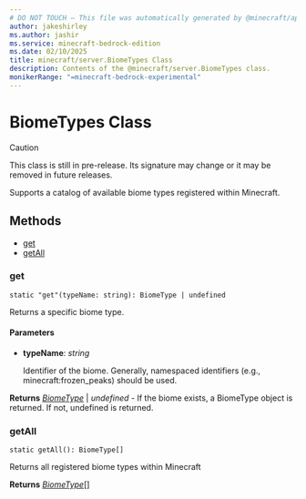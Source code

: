 ```yaml
---
# DO NOT TOUCH — This file was automatically generated by @minecraft/api-docs-generator, to report problems file an issue at https://github.com/Mojang/minecraft-scripting-libraries
author: jakeshirley
ms.author: jashir
ms.service: minecraft-bedrock-edition
ms.date: 02/10/2025
title: minecraft/server.BiomeTypes Class
description: Contents of the @minecraft/server.BiomeTypes class.
monikerRange: "=minecraft-bedrock-experimental"
---
```

# BiomeTypes Class

> [!CAUTION]
> This class is still in pre-release.  Its signature may change or it may be removed in future releases.

Supports a catalog of available biome types registered within Minecraft.

## Methods
- [get](#get)
- [getAll](#getall)

### **get**
`
static "get"(typeName: string): BiomeType | undefined
`

Returns a specific biome type.

#### **Parameters**
- **typeName**: *string*
  
  Identifier of the biome.  Generally, namespaced identifiers (e.g., minecraft:frozen_peaks) should be used.

**Returns** [*BiomeType*](BiomeType.md) | *undefined* - If the biome exists, a BiomeType object is returned. If not, undefined is returned.

### **getAll**
`
static getAll(): BiomeType[]
`

Returns all registered biome types within Minecraft

**Returns** [*BiomeType*](BiomeType.md)[]
